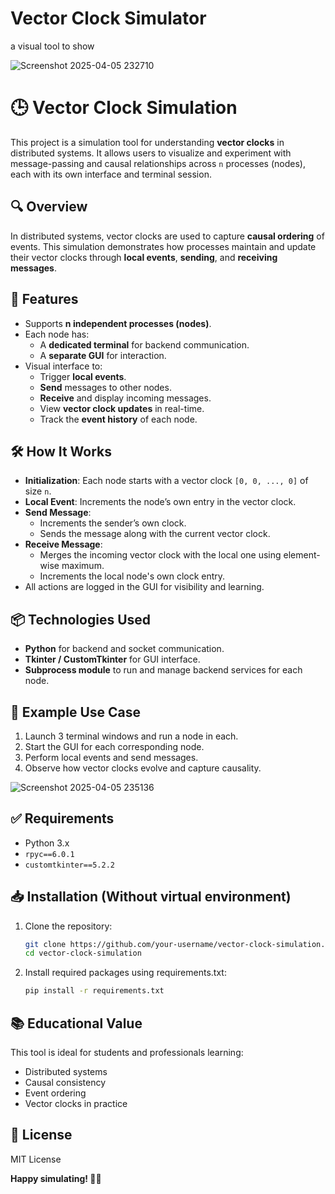 # Vector Clock Simulator

a visual tool to show

![Screenshot 2025-04-05 232710](https://github.com/user-attachments/assets/80f3f470-9eb1-4c91-a77b-a6075da81b74)

# 🕒 Vector Clock Simulation

This project is a simulation tool for understanding **vector clocks** in distributed systems. It allows users to visualize and experiment with message-passing and causal relationships across `n` processes (nodes), each with its own interface and terminal session.

## 🔍 Overview

In distributed systems, vector clocks are used to capture **causal ordering** of events. This simulation demonstrates how processes maintain and update their vector clocks through **local events**, **sending**, and **receiving messages**.

## 🚀 Features

- Supports **n independent processes (nodes)**.
- Each node has:
  - A **dedicated terminal** for backend communication.
  - A **separate GUI** for interaction.
- Visual interface to:
  - Trigger **local events**.
  - **Send** messages to other nodes.
  - **Receive** and display incoming messages.
  - View **vector clock updates** in real-time.
  - Track the **event history** of each node.

## 🛠️ How It Works

- **Initialization**: Each node starts with a vector clock `[0, 0, ..., 0]` of size `n`.
- **Local Event**: Increments the node’s own entry in the vector clock.
- **Send Message**: 
  - Increments the sender’s own clock.
  - Sends the message along with the current vector clock.
- **Receive Message**:
  - Merges the incoming vector clock with the local one using element-wise maximum.
  - Increments the local node's own clock entry.
- All actions are logged in the GUI for visibility and learning.

## 📦 Technologies Used

- **Python** for backend and socket communication.
- **Tkinter / CustomTkinter** for GUI interface.
- **Subprocess module** to run and manage backend services for each node.

## 🧪 Example Use Case

1. Launch 3 terminal windows and run a node in each.
2. Start the GUI for each corresponding node.
3. Perform local events and send messages.
4. Observe how vector clocks evolve and capture causality.

![Screenshot 2025-04-05 235136](https://github.com/user-attachments/assets/d9bf1ecb-0b3c-4222-a585-1ebf6a99c6a3)

## ✅ Requirements

- Python 3.x
- `rpyc==6.0.1`
- `customtkinter==5.2.2`

## 📥 Installation (Without virtual environment)

1. Clone the repository:

   ```bash
   git clone https://github.com/your-username/vector-clock-simulation.git
   cd vector-clock-simulation
   ```
2. Install required packages using requirements.txt:
      ```bash
   pip install -r requirements.txt
   ```


## 📚 Educational Value

This tool is ideal for students and professionals learning:
- Distributed systems
- Causal consistency
- Event ordering
- Vector clocks in practice

## 📄 License

MIT License

**Happy simulating! 🎉😊**

